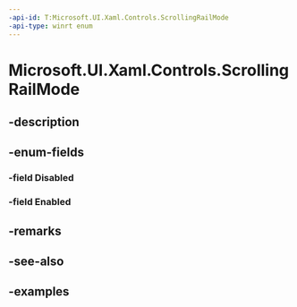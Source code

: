 ```yaml
---
-api-id: T:Microsoft.UI.Xaml.Controls.ScrollingRailMode
-api-type: winrt enum
---
```


# Microsoft.UI.Xaml.Controls.ScrollingRailMode

<!--
public enum ScrollingRailMode
-->


## -description

## -enum-fields

### -field Disabled

### -field Enabled

## -remarks

## -see-also

## -examples


